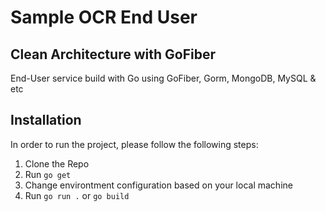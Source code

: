 # Sample OCR End User

## Clean Architecture with GoFiber

End-User service build with Go using GoFiber, Gorm, MongoDB, MySQL & etc

## Installation

In order to run the project, please follow the following steps:

1. Clone the Repo
2. Run `go get`
3. Change environtment configuration based on your local machine
4. Run `go run .` or `go build`
